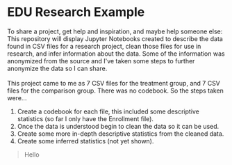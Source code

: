 # EDU Research Example
To share a project, get help and inspiration, and maybe help someone else:
<br>This repository will display Jupyter Notebooks created to describe the data found in CSV files for a research project,
clean those files for use in research, and infer information about the data.
Some of the information was anonymized from the source and I've taken some steps to further anonymize the data so I can share.
<br><br>
This project came to me as 7 CSV files for the treatment group, and 7 CSV files for the comparison group. There was no codebook. So the steps taken were...<br>
1. Create a codebook for each file, this included some descriptive statistics (so far I only have the Enrollment file).
2. Once the data is understood begin to clean the data so it can be used.
3. Create some more in-depth descriptive statistics from the cleaned data.
4. Create some inferred statistics (not yet shown).
> Hello

